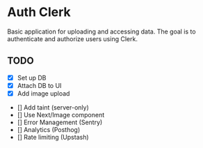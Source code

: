 # Auth Clerk

Basic application for uploading and accessing data. The goal is to authenticate and authorize users using Clerk.

## TODO

- [x] Set up DB
- [x] Attach DB to UI
- [x] Add image upload
- [] Add taint (server-only)
- [] Use Next/Image component
- [] Error Management (Sentry)
- [] Analytics (Posthog)
- [] Rate limiting (Upstash)
